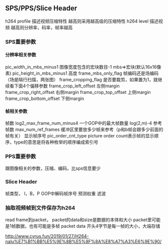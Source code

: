 ## SPS/PPS/Slice Header
h264 profile 描述视频压缩特性 越高则采用越高级的压缩特性
h264 level 描述视频 越高则分辨率，码率，帧率越高

### SPS重要参数
#### 分辨率相关参数
pic_width_in_mbs_minus1 图像宽度包含的宏块数目-1 mbs=>宏块(默认16x16像素)
pic_height_in_mbs_minus1    高度
frame_mbs_only_flag 帧编码还是场编码（场是隔行扫描，两张图）
frame_cropping_flag 是否要裁剪，如果置为1，就继续看下面4个偏移参数
    frame_crop_left_offset 左侧margin
    frame_crop_right_offset 右侧margin
    frame_crop_top_offset 上侧margin
    frame_crop_bottom_offset 下侧margin 
#### 帧相关参数
帧数 log2_max_frame_num_minus4 一个GOP中的最大帧数量 log(2,m)-4
参考帧数 max_num_ref_frames 缓冲区里要放多少帧来参考（p和b帧会跟多少前面的帧有关）
显示帧序号 pic_order_cnt_type picture order count表示帧的显示顺序，type的意思是将各种枚举的顺序编成索引号

### PPS重要参数
跟图像相关的参数，压缩、编码，比sps信息要少

### Slice Header
帧类型， I，B，P
GOP中解码帧序号
预测权重
滤波

### 抽取视频帧到文件保存为h264
read frame到packet， packet的data和size是数据的本体和大小
packet里可能是1帧数据，也有可能是多帧
packet data 开头4字节是每一帧的大小，大端存储

http://www.cyrus.fun/2019/01/27/H264-nalu%E7%B1%BB%E5%9E%8B%E5%8F%8A%E8%A7%A3%E6%9E%90/